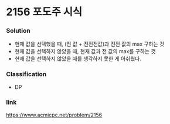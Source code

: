 # 2156 포도주 시식

### Solution
* 현재 값을 선택했을 때, (전 값 + 전전전값)과 전전 값의 max 구하는 것
* 현재 값을 선택하지 않았을 때, 현재 값과 전 값의 max를 구하는 것
* 현재 값을 선택하지 않았을 때를 생각하지 못한 게 아쉬웠다.

### Classification
* DP

### link
https://www.acmicpc.net/problem/2156